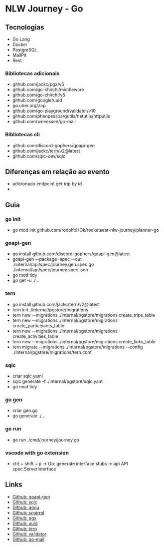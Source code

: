 # NLW Journey - Go

## Tecnologias

- Go Lang
- Docker
- PostgreSQL
- MailPit
- Rest

### Bibliotecas adicionais

- github.com/jackc/pgx/v5
- github.com/go-chi/chi/middleware
- github.com/go-chi/chi/v5
- github.com/google/uuid
- go.uber.org/zap
- github.com/go-playground/validator/v10
- github.com/phenpessoa/gutils/netutils/httputils
- github.com/wneessen/go-mail

### Bibliotecas cli

- github.com/discord-gophers/goapi-gen
- github.com/jackc/tern/v2@latest
- github.com/sqlc-dev/sqlc

## Diferenças em relação ao evento

- adicionado endpoint get trip by id
-

## Guia

### go init

- go mod init github.com/rodolfoHOk/rocketseat-nlw-journey/planner-go

### goapi-gen

- go install github.com/discord-gophers/goapi-gen@latest
- goapi-gen --package=spec --out ./internal/api/spec/journey.gen.spec.go ./internal/api/spec/journey.spec.json
- go mod tidy
- go get -u ./...

### tern

- go install github.com/jackc/tern/v2@latest
- tern init ./internal/pgstore/migrations
- tern new --migrations ./internal/pgstore/migrations create_trips_table
- tern new --migrations ./internal/pgstore/migrations create_participants_table
- tern new --migrations ./internal/pgstore/migrations create_activities_table
- tern new --migrations ./internal/pgstore/migrations create_links_table
- tern migrate --migrations ./internal/pgstore/migrations --config ./internal/pgstore/migrations/tern.conf

### sqlc

- criar sqlc.yaml
- sqlc generate -f ./internal/pgstore/sqlc.yaml
- go mod tidy

### go gen

- criar gen.go
- go generate ./...

### go run

- go run ./cmd/journey/journey.go

### vscode with go extension

- ctrl + shift + p -> Go: generate interface stubs -> api API spec.ServerInterface

## Links

- [Github: goapi-gen](https://github.com/discord-gophers/goapi-gen)
- [Github: sqlc](https://github.com/sqlc-dev/sqlc)
- [Github: goqu](https://github.com/doug-martin/goqu)
- [Github: squirrel](https://github.com/Masterminds/squirrel)
- [Github: pgx](https://github.com/jackc/pgx)
- [Github: uuid](https://github.com/google/uuid)
- [Github: tern](https://github.com/jackc/tern)
- [Github: validator](https://github.com/go-playground/validator)
- [Github: go-mail](https://github.com/wneessen/go-mail)
